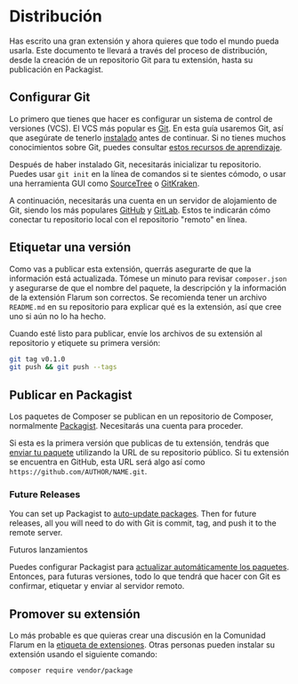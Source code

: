 # Distribución

Has escrito una gran extensión y ahora quieres que todo el mundo pueda usarla. Este documento te llevará a través del proceso de distribución, desde la creación de un repositorio Git para tu extensión, hasta su publicación en Packagist.

## Configurar Git

Lo primero que tienes que hacer es configurar un sistema de control de versiones (VCS).
El VCS más popular es [Git](https://git-scm.com/). En esta guía usaremos Git, así que asegúrate de tenerlo [instalado](https://git-scm.com/downloads) antes de continuar. Si no tienes muchos conocimientos sobre Git, puedes consultar [estos recursos de aprendizaje](https://try.github.io/).

Después de haber instalado Git, necesitarás inicializar tu repositorio. Puedes usar `git init` en la línea de comandos si te sientes cómodo, o usar una herramienta GUI como [SourceTree](https://www.sourcetreeapp.com/) o [GitKraken](https://www.gitkraken.com/).

A continuación, necesitarás una cuenta en un servidor de alojamiento de Git, siendo los más populares [GitHub](https://github.com) y [GitLab](https://gitlab.com). Estos te indicarán cómo conectar tu repositorio local con el repositorio "remoto" en línea.

## Etiquetar una versión

Como vas a publicar esta extensión, querrás asegurarte de que la información está actualizada. Tómese un minuto para revisar `composer.json` y asegurarse de que el nombre del paquete, la descripción y la información de la extensión Flarum son correctos. Se recomienda tener un archivo `README.md` en su repositorio para explicar qué es la extensión, así que cree uno si aún no lo ha hecho.

Cuando esté listo para publicar, envíe los archivos de su extensión al repositorio y etiquete su primera versión:

```bash
git tag v0.1.0
git push && git push --tags
```

## Publicar en Packagist

Los paquetes de Composer se publican en un repositorio de Composer, normalmente [Packagist](https://packagist.org/). Necesitarás una cuenta para proceder.

Si esta es la primera versión que publicas de tu extensión, tendrás que [enviar tu paquete](https://packagist.org/packages/submit) utilizando la URL de su repositorio público. Si tu extensión se encuentra en GitHub, esta URL será algo así como `https://github.com/AUTHOR/NAME.git`.

### Future Releases

You can set up Packagist to [auto-update packages](https://packagist.org/about#how-to-update-packages). Then for future releases, all you will need to do with Git is commit, tag, and push it to the remote server.

Futuros lanzamientos

Puedes configurar Packagist para [actualizar automáticamente los paquetes](https://packagist.org/about#how-to-update-packages). Entonces, para futuras versiones, todo lo que tendrá que hacer con Git es confirmar, etiquetar y enviar al servidor remoto.

## Promover su extensión

Lo más probable es que quieras crear una discusión en la Comunidad Flarum en la [etiqueta de extensiones](https://discuss.flarum.org/t/extensions). Otras personas pueden instalar su extensión usando el siguiente comando:

```bash
composer require vendor/package
```